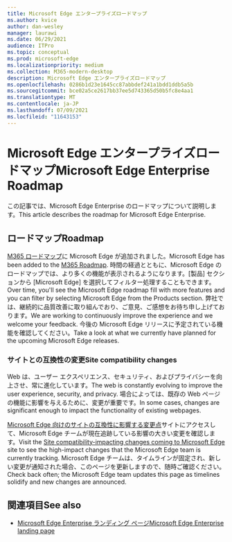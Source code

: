 ```yaml
---
title: Microsoft Edge エンタープライズロードマップ
ms.author: kvice
author: dan-wesley
manager: laurawi
ms.date: 06/29/2021
audience: ITPro
ms.topic: conceptual
ms.prod: microsoft-edge
ms.localizationpriority: medium
ms.collection: M365-modern-desktop
description: Microsoft Edge エンタープライズロードマップ
ms.openlocfilehash: 0286b1d23e1645cc87abbdef241a1bdd1ddb5a5b
ms.sourcegitcommit: bce02a5ce2617bb37ee5d743365d50b5fc8e4aa1
ms.translationtype: MT
ms.contentlocale: ja-JP
ms.lasthandoff: 07/09/2021
ms.locfileid: "11643153"
---
```

# <a name="microsoft-edge-enterprise-roadmap"></a><span data-ttu-id="fe4f7-103">Microsoft Edge エンタープライズロードマップ</span><span class="sxs-lookup"><span data-stu-id="fe4f7-103">Microsoft Edge Enterprise Roadmap</span></span>

<span data-ttu-id="fe4f7-104">この記事では、Microsoft Edge Enterprise のロードマップについて説明します。</span><span class="sxs-lookup"><span data-stu-id="fe4f7-104">This article describes the roadmap for Microsoft Edge Enterprise.</span></span>

## <a name="roadmap"></a><span data-ttu-id="fe4f7-105">ロードマップ</span><span class="sxs-lookup"><span data-stu-id="fe4f7-105">Roadmap</span></span>

<span data-ttu-id="fe4f7-106">[M365 ロードマップ](https://www.microsoft.com/microsoft-365/roadmap?filters=&searchterms=Microsoft%2CEdge)に Microsoft Edge が追加されました。</span><span class="sxs-lookup"><span data-stu-id="fe4f7-106">Microsoft Edge has been added to the [M365 Roadmap](https://www.microsoft.com/microsoft-365/roadmap?filters=&searchterms=Microsoft%2CEdge).</span></span> <span data-ttu-id="fe4f7-107">時間の経過とともに、Microsoft Edge のロードマップでは、より多くの機能が表示されるようになります。[製品] セクションから [Microsoft Edge] を選択してフィルター処理することもできます。</span><span class="sxs-lookup"><span data-stu-id="fe4f7-107">Over time, you'll see the Microsoft Edge roadmap fill with more features and you can filter by selecting Microsoft Edge from the Products section.</span></span> <span data-ttu-id="fe4f7-108">弊社では、継続的に品質改善に取り組んでおり、ご意見、ご感想をお待ち申し上げております。</span><span class="sxs-lookup"><span data-stu-id="fe4f7-108">We are working to continuously improve the experience and we welcome your feedback.</span></span> <span data-ttu-id="fe4f7-109">今後の Microsoft Edge リリースに予定されている機能を確認してください。</span><span class="sxs-lookup"><span data-stu-id="fe4f7-109">Take a look at what we currently have planned for the upcoming Microsoft Edge releases.</span></span> 

### <a name="site-compatibility-changes"></a><span data-ttu-id="fe4f7-110">サイトとの互換性の変更</span><span class="sxs-lookup"><span data-stu-id="fe4f7-110">Site compatibility changes</span></span>

<span data-ttu-id="fe4f7-111">Web は、ユーザー エクスペリエンス、セキュリティ、およびプライバシーを向上させ、常に進化しています。</span><span class="sxs-lookup"><span data-stu-id="fe4f7-111">The web is constantly evolving to improve the user experience, security, and privacy.</span></span> <span data-ttu-id="fe4f7-112">場合によっては、既存の Web ページの機能に影響を与えるために、変更が重要です。</span><span class="sxs-lookup"><span data-stu-id="fe4f7-112">In some cases, changes are significant enough to impact the functionality of existing webpages.</span></span>

<span data-ttu-id="fe4f7-113">[Microsoft Edge 向けのサイトの互換性に影響する変更点](/microsoft-edge/web-platform/site-impacting-changes)サイトにアクセスして、Microsoft Edge チームが現在追跡している影響の大きい変更を確認します。</span><span class="sxs-lookup"><span data-stu-id="fe4f7-113">Visit the [Site compatibility-impacting changes coming to Microsoft Edge](/microsoft-edge/web-platform/site-impacting-changes) site to see the high-impact changes that the Microsoft Edge team is currently tracking.</span></span> <span data-ttu-id="fe4f7-114">Microsoft Edge チームは、タイムラインが固定され、新しい変更が通知された場合、このページを更新しますので、随時ご確認ください。</span><span class="sxs-lookup"><span data-stu-id="fe4f7-114">Check back often; the Microsoft Edge team updates this page as timelines solidify and new changes are announced.</span></span>

## <a name="see-also"></a><span data-ttu-id="fe4f7-115">関連項目</span><span class="sxs-lookup"><span data-stu-id="fe4f7-115">See also</span></span>

- [<span data-ttu-id="fe4f7-116">Microsoft Edge Enterprise ランディング ページ</span><span class="sxs-lookup"><span data-stu-id="fe4f7-116">Microsoft Edge Enterprise landing page</span></span>](https://aka.ms/EdgeEnterprise)